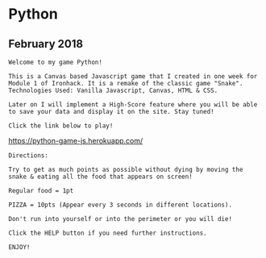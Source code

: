 # Python
## February 2018

`Welcome to my game Python!`

`This is a Canvas based Javascript game that I created in one week for Module 1 of Ironhack. It is a remake of the classic game "Snake". Technologies Used: Vanilla Javascript, Canvas, HTML & CSS.`

`Later on I will implement a High-Score feature where you will be able to save your data and display it on the site. Stay tuned!`



`Click the link below to play!`

https://python-game-js.herokuapp.com/




`Directions:`

`Try to get as much points as possible without dying by moving the snake & eating all the food that appears on screen!`

`Regular food = 1pt`

`PIZZA = 10pts (Appear every 3 seconds in different locations).`

`Don't run into yourself or into the perimeter or you will die!`


`Click the HELP button if you need further instructions.`

`ENJOY!`
